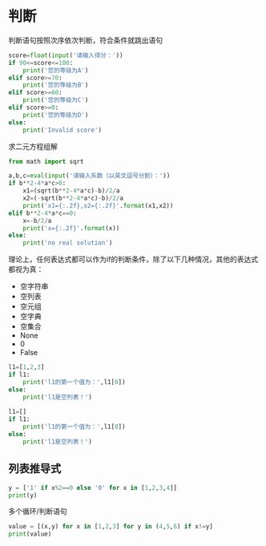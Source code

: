 # 判断

判断语句按照次序依次判断，符合条件就跳出语句

```python
score=float(input('请输入得分：'))
if 90<=score<=100:
    print('您的等级为A')
elif score>=70:
    print('您的等级为B')
elif score>=60:
    print('您的等级为C')
elif score>=0:
    print('您的等级为D')
else:
    print('Invalid score')
```

求二元方程组解
```python
from math import sqrt

a,b,c=eval(input('请输入系数（以英文逗号分割）：'))
if b**2-4*a*c>0:
    x1=(sqrt(b**2-4*a*c)-b)/2/a
    x2=(-sqrt(b**2-4*a*c)-b)/2/a
    print('x1={:.2f},x2={:.2f}'.format(x1,x2))
elif b**2-4*a*c==0:
    x=-b/2/a
    print('x={:.2f}'.format(x))
else:
    print('no real solution')
```

理论上，任何表达式都可以作为if的判断条件，除了以下几种情况，其他的表达式都视为真：
* 空字符串
* 空列表
* 空元组
* 空字典
* 空集合
* None
* 0
* False

```python
l1=[1,2,3]
if l1:
    print('l1的第一个值为：',l1[0])
else:
    print('l1是空列表！')
    
l1=[]
if l1:
    print('l1的第一个值为：',l1[0])
else:
    print('l1是空列表！')
```

## 列表推导式

```python
y = ['1' if x%2==0 else '0' for x in [1,2,3,4]]
print(y)
```

多个循环/判断语句
```python
value = [(x,y) for x in [1,2,3] for y in (4,5,6) if x!=y]
print(value)
```
